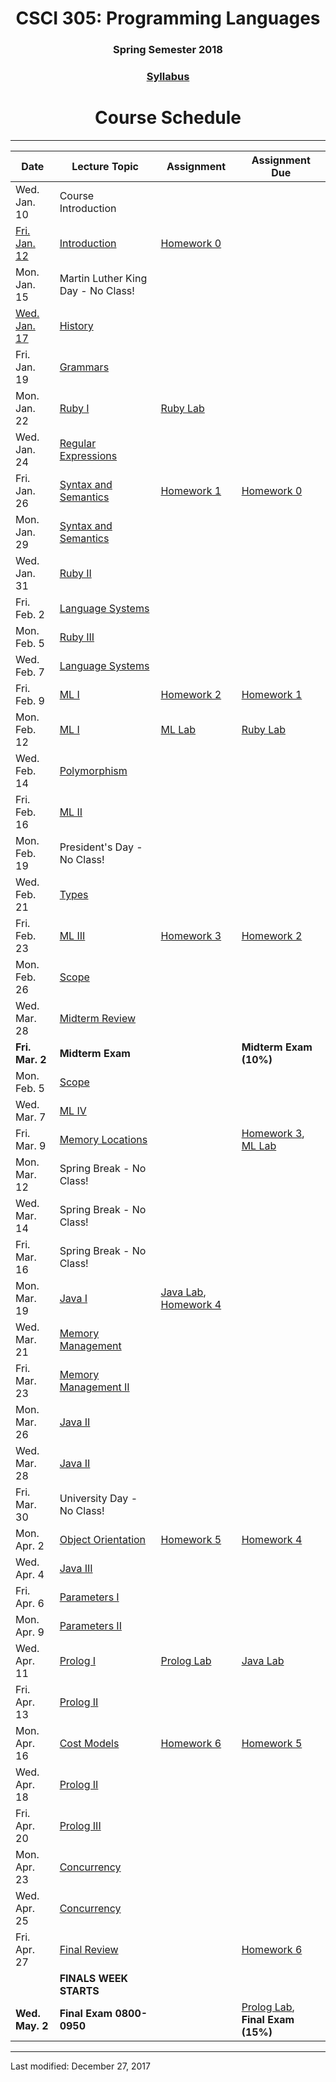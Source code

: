 <div align="center">
<h1>CSCI 305: Programming Languages</h1>
<h3>Spring Semester 2018</h3>

<h3><a href="syllabus.html">Syllabus</a></h3>

<h1>Course Schedule</h1>
</div>

---

Date | Lecture Topic | Assignment | Assignment Due
---- | ------------- | --------------- | ------------
Wed. Jan. 10 | Course Introduction | &nbsp; | &nbsp;
[Fri. Jan. 12](https://youtu.be/SFwcSsM9RUU) | [Introduction](lectures/l02_intro.html) | [Homework 0](homeworks/hw0.html) | &nbsp;
Mon. Jan. 15 | Martin Luther King Day - No Class! | &nbsp; | &nbsp;
[Wed. Jan. 17](https://youtu.be/fcTpXS-nons) | [History](lectures/l03_history.html) | &nbsp; | &nbsp;
Fri. Jan. 19 | [Grammars](lectures/l04_grammars.html) | &nbsp; | &nbsp;
Mon. Jan. 22 | [Ruby I](lectures/l05_ruby1.html) | [Ruby Lab](https://github.com/CSCI305/csci305-ruby-lab/) | &nbsp;
Wed. Jan. 24 | [Regular Expressions](lectures/l06_ruby_regex.html) | &nbsp; | &nbsp;
Fri. Jan. 26 | [Syntax and Semantics](lectures/l07_08_syntax.html) | [Homework 1](homeworks/hw1.html) | [Homework 0](homeworks/hw0.html)
Mon. Jan. 29 | [Syntax and Semantics](lectures/l07_08_syntax.html) | &nbsp; | &nbsp;
Wed. Jan. 31 | [Ruby II](lectures/l09_ruby2.html) | &nbsp; | &nbsp;
Fri. Feb. 2 | [Language Systems](lectures/l10_12_langsys.html) | &nbsp; | &nbsp;
Mon. Feb. 5 | [Ruby III](lectures/l11_ruby3.html) | &nbsp; | &nbsp;
Wed. Feb. 7 | [Language Systems](lectures/l10_12_langsys.html) | &nbsp; | &nbsp;
Fri. Feb. 9 | [ML I](lectures/l13_14_ml1.html) | [Homework 2](homeworks/hw2.html) | [Homework 1](homeworks/hw1.html)
Mon. Feb. 12 | [ML I](lectures/l13_14_ml1.html) | [ML Lab](https://github.com/CSCI305/csci305-ml-lab/) | [Ruby Lab](https://github.com/CSCI305/csci305-ruby-lab/)
Wed. Feb. 14 | [Polymorphism](lectures/l15_polymorphism.html) | &nbsp; | &nbsp;
Fri. Feb. 16 | [ML II](lectures/l16_ml2.html) | &nbsp; | &nbsp;
Mon. Feb. 19 | President's Day - No Class! | &nbsp; | &nbsp;
Wed. Feb. 21 | [Types](lectures/l17_types.html) | &nbsp; | &nbsp;
Fri. Feb. 23 | [ML III](lectures/l18_ml3.html) | [Homework 3](homeworks/hw3.html) | [Homework 2](homeworks/hw2.html)
Mon. Feb. 26 | [Scope](lectures/l20_21_scope.html) | &nbsp; | &nbsp;
Wed. Mar. 28 | [Midterm Review](lectures/l19_midtermrev.html) | &nbsp; |
**Fri. Mar. 2** | **Midterm Exam** | &nbsp; | **Midterm Exam (10%)**
Mon. Feb. 5 | [Scope](lectures/l20_21_scope.html) | &nbsp; | &nbsp;
Wed. Mar. 7 | [ML IV](lectures/l22_ml4.html) | &nbsp; | &nbsp;
Fri. Mar. 9 | [Memory Locations](lectures/l23_memoryloc.html) | &nbsp; | [Homework 3](homeworks/hw3.html), [ML Lab](https://github.com/CSCI305/csci305-ml-lab/)
Mon. Mar. 12 | Spring Break - No Class! | &nbsp; | &nbsp;
Wed. Mar. 14 | Spring Break - No Class! | &nbsp; | &nbsp;
Fri. Mar. 16 | Spring Break - No Class! | &nbsp; | &nbsp;
Mon. Mar. 19 | [Java I](lectures/l24_java1.html) | [Java Lab](https://github.com/CSCI305/csci305-java-lab/), [Homework 4](homeworks/hw4.html) | &nbsp;
Wed. Mar. 21 | [Memory Management](lectures/l25_memmgmt.html) | &nbsp; | &nbsp;
Fri. Mar. 23 | [Memory Management II](lectures/l26_memmgmt2.html) | &nbsp; | &nbsp;
Mon. Mar. 26 | [Java II](lectures/l27_28_java2.html) | &nbsp; | &nbsp;
Wed. Mar. 28 | [Java II](lectures/l27_28_java2.html) | &nbsp; | &nbsp;
Fri. Mar. 30 | University Day - No Class! | &nbsp; | &nbsp;
Mon. Apr. 2 | [Object Orientation](lectures/l29_object.html) | [Homework 5](homeworks/hw5.html) | [Homework 4](homeworks/hw4.html)
Wed. Apr. 4 | [Java III](lectures/l30_java3.html) | &nbsp; | &nbsp;
Fri. Apr. 6 | [Parameters I](lectures/l31_params1.html) | &nbsp; | &nbsp;
Mon. Apr. 9 | [Parameters II](lectures/l32_params2.html) | &nbsp; | &nbsp;
Wed. Apr. 11 | [Prolog I](lectures/l33_prolog1.html) | [Prolog Lab](https://github.com/CSCI305/csci305-prolog-lab/) | [Java Lab](https://github.com/CSCI305/csci305-java-lab/)
Fri. Apr. 13 | [Prolog II](lectures/l34_36_prolog2.html) | &nbsp; | &nbsp;
Mon. Apr. 16 | [Cost Models](lectures/l35_cost.html) | [Homework 6](homeworks/hw6.html) | [Homework 5](homeworks/hw5.html)
Wed. Apr. 18 | [Prolog II](lectures/l34_36_prolog2.html) | &nbsp; | &nbsp;
Fri. Apr. 20 | [Prolog III](lectures/l37_prolog3.html) | &nbsp; | &nbsp;
Mon. Apr. 23 | [Concurrency](lectures/l38_39_concurrency.html) | &nbsp; | &nbsp;
Wed. Apr. 25 | [Concurrency](lectures/l38_39_concurrency.html) | &nbsp; | &nbsp;
Fri. Apr. 27 | [Final Review](lectures/l40_finalrev.html) | &nbsp; | [Homework 6](homeworks/hw6.html)
&nbsp; | **FINALS WEEK STARTS** | &nbsp; | &nbsp;
**Wed. May. 2** | **Final Exam 0800-0950** | &nbsp; | [Prolog Lab](https://github.com/CSCI305/csci305-prolog-lab/), **Final Exam (15%)**

---

Last modified: December 27, 2017
